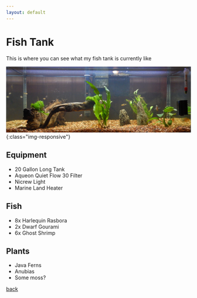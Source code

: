 ```yaml
---
layout: default
---
```


# Fish Tank

This is where you can see what my fish tank is currently like


![image-title-here](/assets/images/Fish.jpg){:class="img-responsive"}

## Equipment

- 20 Gallon Long Tank
- Aqueon Quiet Flow 30 Filter
- Nicrew Light
- Marine Land Heater

## Fish

- 8x Harlequin Rasbora
- 2x Dwarf Gourami
- 6x Ghost Shrimp

## Plants

- Java Ferns
- Anubias
- Some moss?

[back](./)
